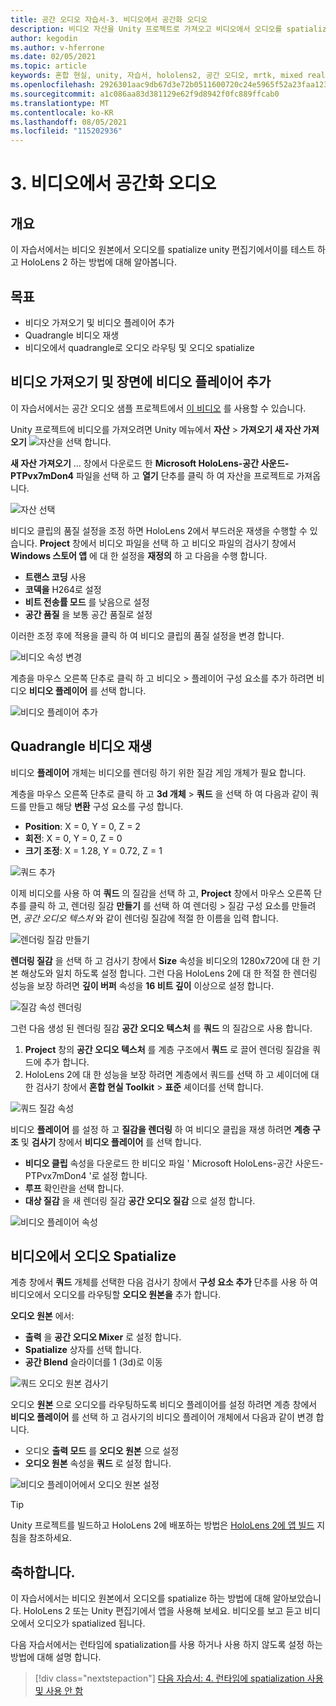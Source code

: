 ```yaml
---
title: 공간 오디오 자습서-3. 비디오에서 공간화 오디오
description: 비디오 자산을 Unity 프로젝트로 가져오고 비디오에서 오디오를 spatialize.
author: kegodin
ms.author: v-hferrone
ms.date: 02/05/2021
ms.topic: article
keywords: 혼합 현실, unity, 자습서, hololens2, 공간 오디오, mrtk, mixed reality toolkit, UWP, Windows 10, hrtf, head 관련 전송 함수, 반향, Microsoft Spatializer, 비디오 가져오기, 비디오 플레이어
ms.openlocfilehash: 2926301aac9db67d3e72b0511600720c24e5965f52a23faa1230c381a47c9b90
ms.sourcegitcommit: a1c086aa83d381129e62f9d8942f0fc889ffcab0
ms.translationtype: MT
ms.contentlocale: ko-KR
ms.lasthandoff: 08/05/2021
ms.locfileid: "115202936"
---
```

# <a name="3-spatializing-audio-from-a-video"></a>3. 비디오에서 공간화 오디오

## <a name="overview"></a>개요

이 자습서에서는 비디오 원본에서 오디오를 spatialize unity 편집기에서이를 테스트 하 고 HoloLens 2 하는 방법에 대해 알아봅니다.

## <a name="objectives"></a>목표

* 비디오 가져오기 및 비디오 플레이어 추가
* Quadrangle 비디오 재생
* 비디오에서 quadrangle로 오디오 라우팅 및 오디오 spatialize

## <a name="import-a-video-and-add-a-video-player-to-the-scene"></a>비디오 가져오기 및 장면에 비디오 플레이어 추가

이 자습서에서는 공간 오디오 샘플 프로젝트에서 [이 비디오](https://github.com/microsoft/spatialaudio-unity/blob/develop/Samples/MicrosoftSpatializerSample/Assets/Microsoft%20HoloLens%20-%20Spatial%20Sound-PTPvx7mDon4.mp4?raw=true) 를 사용할 수 있습니다.

Unity 프로젝트에 비디오를 가져오려면 Unity 메뉴에서 **자산**  >  **가져오기 새 자산 가져오기** 
 ![ 자산을 선택 합니다.](images/spatial-audio/spatial-audio-03-section1-step1-1.PNG)

**새 자산 가져오기** ... 창에서 다운로드 한 **Microsoft HoloLens-공간 사운드-PTPvx7mDon4** 파일을 선택 하 고 **열기** 단추를 클릭 하 여 자산을 프로젝트로 가져옵니다.

![자산 선택](images/spatial-audio/spatial-audio-03-section1-step1-2.PNG)

비디오 클립의 품질 설정을 조정 하면 HoloLens 2에서 부드러운 재생을 수행할 수 있습니다. **Project** 창에서 비디오 파일을 선택 하 고 비디오 파일의 검사기 창에서 **Windows 스토어 앱** 에 대 한 설정을 **재정의** 하 고 다음을 수행 합니다.

* **트랜스 코딩** 사용
* **코덱을** H264로 설정
* **비트 전송률 모드** 를 낮음으로 설정
* **공간 품질** 을 보통 공간 품질로 설정

이러한 조정 후에 적용을 클릭 하 여 비디오 클립의 품질 설정을 변경 합니다.

![비디오 속성 변경](images/spatial-audio/spatial-audio-03-section1-step1-3.PNG)

계층을 마우스 오른쪽 단추로 클릭 하 고 비디오  >  플레이어 구성 요소를 추가 하려면 비디오 **비디오 플레이어** 를 선택 합니다.

![비디오 플레이어 추가](images/spatial-audio/spatial-audio-03-section1-step1-4.PNG)

## <a name="play-video-onto-a-quadrangle"></a>Quadrangle 비디오 재생

비디오 **플레이어** 개체는 비디오를 렌더링 하기 위한 질감 게임 개체가 필요 합니다.

계층을 마우스 오른쪽 단추로 클릭 하 고 **3d 개체**  >  **쿼드** 을 선택 하 여 다음과 같이 쿼드를 만들고 해당 **변환** 구성 요소를 구성 합니다.

* **Position**: X = 0, Y = 0, Z = 2
* **회전**: X = 0, Y = 0, Z = 0
* **크기 조정**: X = 1.28, Y = 0.72, Z = 1

![쿼드 추가](images/spatial-audio/spatial-audio-03-section2-step1-1.PNG)

이제 비디오를 사용 하 여 **쿼드** 의 질감을 선택 하 고, **Project** 창에서 마우스 오른쪽 단추를 클릭 하 고, 렌더링 질감 **만들기** 를 선택 하 여 렌더링  >   질감 구성 요소를 만들려면, _공간 오디오 텍스처_ 와 같이 렌더링 질감에 적절 한 이름을 입력 합니다.

![렌더링 질감 만들기](images/spatial-audio/spatial-audio-03-section2-step1-2.PNG)

**렌더링 질감** 을 선택 하 고 검사기 창에서 **Size** 속성을 비디오의 1280x720에 대 한 기본 해상도와 일치 하도록 설정 합니다. 그런 다음 HoloLens 2에 대 한 적절 한 렌더링 성능을 보장 하려면 **깊이 버퍼** 속성을 **16 비트 깊이** 이상으로 설정 합니다.

![질감 속성 렌더링](images/spatial-audio/spatial-audio-03-section2-step1-3.PNG)

그런 다음 생성 된 렌더링 질감 **공간 오디오 텍스처** 를 **쿼드** 의 질감으로 사용 합니다.

1. **Project** 창의 **공간 오디오 텍스처** 를 계층 구조에서 **쿼드** 로 끌어 렌더링 질감을 쿼드에 추가 합니다.
2. HoloLens 2에 대 한 성능을 보장 하려면 계층에서 쿼드를 선택 하 고 셰이더에 대 한 검사기 창에서 **혼합 현실 Toolkit**  >  **표준** 셰이더를 선택 합니다.

![쿼드 질감 속성](images/spatial-audio/spatial-audio-03-section2-step1-4.PNG)

비디오 **플레이어** 를 설정 하 고 **질감을 렌더링** 하 여 비디오 클립을 재생 하려면 **계층 구조** 및 **검사기** 창에서 **비디오 플레이어** 를 선택 합니다.

* **비디오 클립** 속성을 다운로드 한 비디오 파일 ' Microsoft HoloLens-공간 사운드-PTPvx7mDon4 '로 설정 합니다.
* **루프** 확인란을 선택 합니다.
* **대상 질감** 을 새 렌더링 질감 **공간 오디오 질감** 으로 설정 합니다.

![비디오 플레이어 속성](images/spatial-audio/spatial-audio-03-section2-step1-5.PNG)

## <a name="spatialize-the-audio-from-the-video"></a>비디오에서 오디오 Spatialize

계층 창에서 **쿼드** 개체를 선택한 다음 검사기 창에서 **구성 요소 추가** 단추를 사용 하 여 비디오에서 오디오를 라우팅할 **오디오 원본을** 추가 합니다.

**오디오 원본** 에서:

* **출력** 을 **공간 오디오 Mixer** 로 설정 합니다.
* **Spatialize** 상자를 선택 합니다.
* **공간 Blend** 슬라이더를 1 (3d)로 이동

![쿼드 오디오 원본 검사기](images/spatial-audio/spatial-audio-03-section3-step1-1.PNG)

오디오 **원본** 으로 오디오를 라우팅하도록 비디오 플레이어를 설정 하려면 계층 창에서 **비디오 플레이어** 를 선택 하 고 검사기의 비디오 플레이어 개체에서 다음과 같이 변경 합니다.

* 오디오 **출력 모드** 를 **오디오 원본** 으로 설정
* **오디오 원본** 속성을 **쿼드** 로 설정 합니다.

![비디오 플레이어에서 오디오 원본 설정](images/spatial-audio/spatial-audio-03-section3-step1-2.PNG)

> [!TIP]
> Unity 프로젝트를 빌드하고 HoloLens 2에 배포하는 방법은 [HoloLens 2에 앱 빌드](mr-learning-base-02.md#building-your-application-to-your-hololens-2) 지침을 참조하세요.

## <a name="congratulations"></a>축하합니다.

이 자습서에서는 비디오 원본에서 오디오를 spatialize 하는 방법에 대해 알아보았습니다. HoloLens 2 또는 Unity 편집기에서 앱을 사용해 보세요. 비디오를 보고 듣고 비디오에서 오디오가 spatialized 됩니다.

다음 자습서에서는 런타임에 spatialization를 사용 하거나 사용 하지 않도록 설정 하는 방법에 대해 설명 합니다.

> [!div class="nextstepaction"]
> [다음 자습서: 4. 런타임에 spatialization 사용 및 사용 안 함](unity-spatial-audio-ch4.md)
